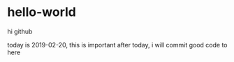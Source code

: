 # hello-world
hi github

today is 2019-02-20, this is important
after today, i will commit good code to here


